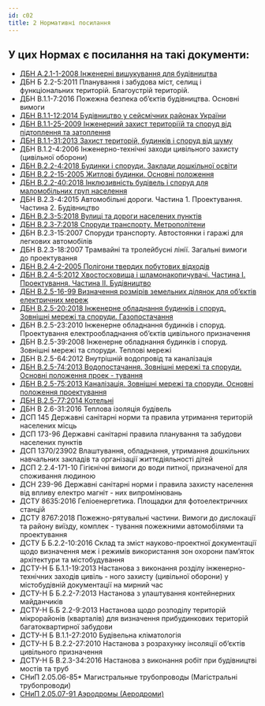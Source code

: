 ```yaml
---
id: c02
title: 2 Нормативні посилання
---
```


## У цих Нормах є посилання на такі документи:

- [ДБН А.2.1-1-2008 Інженерні вишукування для будівництва](https://www.minregion.gov.ua/wp-content/uploads/2017/12/3.1.-DBN-A.2.1-1-2008.-Vishukuvannya-proektuvannya-i-teri.pdf)
- ДБН Б 2.2-5:2011 Планування і забудова міст, селищ і функціональних територій. Благоустрій територій.
- ДБН В.1.1-7:2016 Пожежна безпека об’єктів будівництва. Основні вимоги
- [ДБН В.1.1-12:2014 Будівництво у сейсмічних районах України](https://www.minregion.gov.ua/wp-content/uploads/2017/12/33.1.-DBN-V.1.1-122014.-Budivnitstvo-v-seysmichnih-rayona.pdf)
- [ДБН В.1.1-25-2009 Інженерний захист територіїй та споруд від підтоплення та затоплення](https://www.minregion.gov.ua/wp-content/uploads/2017/12/35.1.-DBN-V.1.1-25-2009.-Zahist-vid-nebezpechnih-geologich.pdf)
- [ДБН В.1.1-31:2013 Захист територій, будинків і споруд від шуму](https://www.minregion.gov.ua/wp-content/uploads/2017/12/36.1.-DBN-V.1.1-312013.-Zahist-teritoriy-budinkiv-i-sp.pdf)
- ДБН В.1.2-4:2006 Інженерно-технічні заходи цивільного захисту (цивільної оборони)
- [ДБН В.2.2-4:2018 Будинки і споруди. Заклади дошкільної освіти](https://www.minregion.gov.ua/wp-content/uploads/2018/06/V224IB.pdf-....pdf)
- [ДБН В.2.2-15-2005 Житлові будинки. Основні положення](https://www.minregion.gov.ua/wp-content/uploads/2019/08/IB_8-19.pdf)
- [ДБН В.2.2-40:2018 Інклюзивність будівель і споруд для маломобільних груп населення](https://www.minregion.gov.ua/wp-content/uploads/2019/01/V2240-2018.pdf)
- ДБН В.2.3-4:2015 Автомобільні дороги. Частина 1. Проектування. Частина 2. Будівництво
- [ДБН В.2.3-5:2018 Вулиці та дороги населених пунктів](https://www.minregion.gov.ua/wp-content/uploads/2018/06/V235_InBul.pdf)
- [ДБН В.2.3-7:2018 Споруди транспорту. Метрополітени](https://www.minregion.gov.ua/wp-content/uploads/2019/05/V237_IB.pdf)
- ДБН В.2.3-15:2007 Споруди транспорту. Автостоянки і гаражі для легкових автомобілів
- ДБН В.2.3-18:2007 Трамвайні та тролейбусні лінії. Загальні вимоги до проектування
- [ДБН В.2.4-2-2005 Полігони твердих побутових відходів](https://www.minregion.gov.ua/wp-content/uploads/2017/03/DBN-V.2.4-2-2005.pdf)
- [ДБН В.2.4-5:2012 Хвостосховища і шламонакопичувачі. Частина І. Проектування. Частина ІІ. Будівництво](https://www.minregion.gov.ua/wp-content/uploads/2017/12/88.1.-DBN-V.2.4-52012.-Hvostoshovishha-i-shlamonakopichuvach.pdf)
- [ДБН В.2.5-16-99 Визначення розмірів земельних ділянок для об’єктів електричних мереж](https://www.minregion.gov.ua/wp-content/uploads/2017/12/89.1.-DBN-V.2.5-16-99.-Inzhenerne-obladnannya-sporud-zovn.pdf)
- [ДБН В.2.5-20:2018 Інженерне обладнання будинків і споруд. Зовнішні мережі та споруди. Газопостачання](https://www.minregion.gov.ua/wp-content/uploads/2019/04/V2520-20181.pdf)
- ДБН В.2.5-23:2010 Інженерне обладнання будинків і споруд. Проектування електрообладнання об’єктів цивільного призначення
- ДБН В.2.5-39:2008 Інженерне обладнання будинків і споруд. Зовнішні мережі та споруди.  Теплові мережі
- ДБН В.2.5-64:2012 Внутрішній водопровід та каналізація
- [ДБН В.2.5-74:2013 Водопостачання. Зовнішні мережі та споруди. Основні положення проек - тування](https://www.minregion.gov.ua/wp-content/uploads/2017/12/101.1.-DBN-V.2.5-742013.-Vodopostachannya.-Zovnishni-merezhi.pdf)
- [ДБН В.2.5-75:2013 Каналізація. Зовнішні мережі та споруди. Основні положення проектування](https://www.minregion.gov.ua/wp-content/uploads/2017/12/102.1.-DBN-V.2.5-752013.-Kanalizatsiya.-Zovnishni-merezhi-ta.pdf)
- [ДБН В.2.5-77:2014 Котельні](https://www.minregion.gov.ua/wp-content/uploads/2017/12/104.1.-DBN-V.2.5-772014.-Kotelni.pdf)
- ДБН В 2.6-31:2016 Теплова ізоляція будівель
- ДСП 145 Державні санітарні норми та правила утримання територій населених місць
- ДСП 173-96 Державні санітарні правила планування та забудови населених пунктів
- ДСП 1370/23902 Влаштування, обладнання, утримання дошкільних навчальних закладів та організації життєдіяльності дітей
- ДСП 2.2.4-171-10 Гігієнічні вимоги до води питної, призначеної для споживання людиною
- ДСН 239-96 Державні санітарні норми і правила захисту населення від впливу електро магніт - них випромінювань
- ДСТУ 8635:2016 Геліоенергетика. Площадки для фотоелектричних станцій
- ДСТУ 8767:2018 Пожежно-рятувальні частини. Вимоги до дислокації та району виїзду, комплек - тування пожежними автомобілями та проектування
- ДСТУ Б Б.2.2-10:2016 Склад та зміст науково-проектної документації щодо визначення меж і режимів використання зон охорони пам’яток архітектури та містобудування
- ДСТУ-Н Б Б.1.1-19:2013 Настанова з виконання розділу інженерно-технічних заходів цивіль - ного захисту (цивільної оборони) у містобудівній документації на мирний час
- ДСТУ-Н Б Б.2.2-7:2013 Настанова з улаштування контейнерних майданчиків
- ДСТУ-Н Б.Б 2.2-9:2013 Настанова щодо розподілу територій мікрорайонів (кварталів) для визначення прибудинкових територій багатоквартирної забудови
- ДСТУ-Н Б В.1.1-27:2010 Будівельна кліматологія
- ДСТУ-Н Б В.2.2-27:2010 Настанова з розрахунку інсоляції об’єктів цивільного призначення
- ДСТУ-Н Б В.2.3-34:2016 Настанова з виконання робіт при будівництві мостів та труб
- СНиП 2.05.06-85* Магистральные трубопроводы (Магістральні трубопроводи)
- [СНиП 2.05.07-91 Аэродромы (Аеродроми)](https://www.minregion.gov.ua/wp-content/uploads/2017/12/88.1.-DBN-V.2.4-52012.-Hvostoshovishha-i-shlamonakopichuvach.pdf)